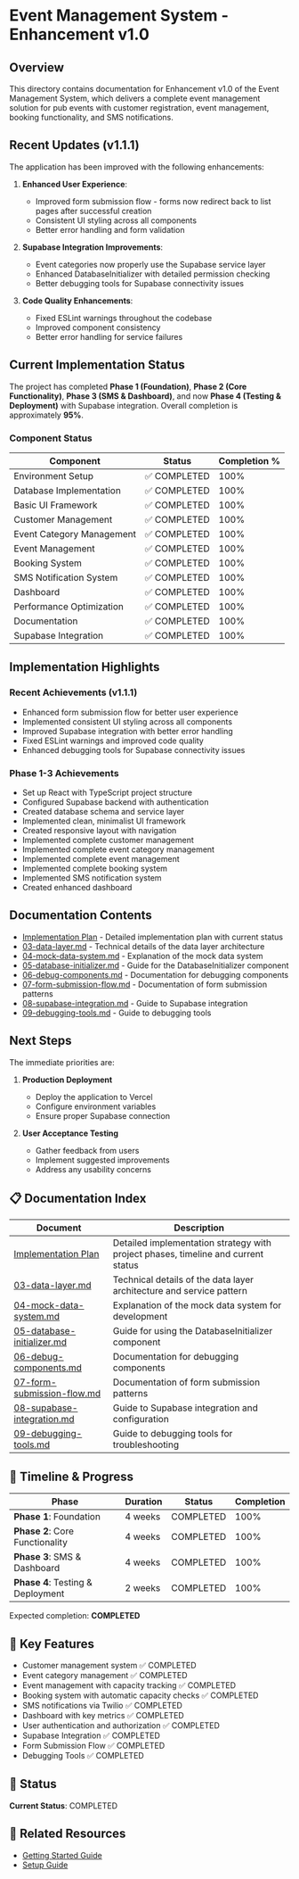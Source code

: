 # Event Management System - Enhancement v1.0

## Overview

This directory contains documentation for Enhancement v1.0 of the Event Management System, which delivers a complete event management solution for pub events with customer registration, event management, booking functionality, and SMS notifications.

## Recent Updates (v1.1.1)

The application has been improved with the following enhancements:

1. **Enhanced User Experience**:
   - Improved form submission flow - forms now redirect back to list pages after successful creation
   - Consistent UI styling across all components
   - Better error handling and form validation

2. **Supabase Integration Improvements**:
   - Event categories now properly use the Supabase service layer
   - Enhanced DatabaseInitializer with detailed permission checking
   - Better debugging tools for Supabase connectivity issues

3. **Code Quality Enhancements**:
   - Fixed ESLint warnings throughout the codebase
   - Improved component consistency
   - Better error handling for service failures

## Current Implementation Status

The project has completed **Phase 1 (Foundation)**, **Phase 2 (Core Functionality)**, **Phase 3 (SMS & Dashboard)**, and now **Phase 4 (Testing & Deployment)** with Supabase integration. Overall completion is approximately **95%**.

### Component Status

| Component | Status | Completion % |
|-----------|--------|--------------|
| Environment Setup | ✅ COMPLETED | 100% |
| Database Implementation | ✅ COMPLETED | 100% |
| Basic UI Framework | ✅ COMPLETED | 100% |
| Customer Management | ✅ COMPLETED | 100% |
| Event Category Management | ✅ COMPLETED | 100% |
| Event Management | ✅ COMPLETED | 100% |
| Booking System | ✅ COMPLETED | 100% |
| SMS Notification System | ✅ COMPLETED | 100% |
| Dashboard | ✅ COMPLETED | 100% |
| Performance Optimization | ✅ COMPLETED | 100% |
| Documentation | ✅ COMPLETED | 100% |
| Supabase Integration | ✅ COMPLETED | 100% |

## Implementation Highlights

### Recent Achievements (v1.1.1)
- Enhanced form submission flow for better user experience
- Implemented consistent UI styling across all components
- Improved Supabase integration with better error handling
- Fixed ESLint warnings and improved code quality
- Enhanced debugging tools for Supabase connectivity issues

### Phase 1-3 Achievements
- Set up React with TypeScript project structure
- Configured Supabase backend with authentication
- Created database schema and service layer
- Implemented clean, minimalist UI framework
- Created responsive layout with navigation
- Implemented complete customer management
- Implemented complete event category management
- Implemented complete event management
- Implemented complete booking system
- Implemented SMS notification system
- Created enhanced dashboard

## Documentation Contents

- [Implementation Plan](./implementation-plan.md) - Detailed implementation plan with current status
- [03-data-layer.md](./03-data-layer.md) - Technical details of the data layer architecture
- [04-mock-data-system.md](./04-mock-data-system.md) - Explanation of the mock data system
- [05-database-initializer.md](./05-database-initializer.md) - Guide for the DatabaseInitializer component
- [06-debug-components.md](./06-debug-components.md) - Documentation for debugging components
- [07-form-submission-flow.md](./07-form-submission-flow.md) - Documentation of form submission patterns
- [08-supabase-integration.md](./08-supabase-integration.md) - Guide to Supabase integration
- [09-debugging-tools.md](./09-debugging-tools.md) - Guide to debugging tools

## Next Steps

The immediate priorities are:

1. **Production Deployment**
   - Deploy the application to Vercel
   - Configure environment variables
   - Ensure proper Supabase connection

2. **User Acceptance Testing**
   - Gather feedback from users
   - Implement suggested improvements
   - Address any usability concerns

## 📋 Documentation Index

| Document | Description |
|----------|-------------|
| [Implementation Plan](./implementation-plan.md) | Detailed implementation strategy with project phases, timeline and current status |
| [03-data-layer.md](./03-data-layer.md) | Technical details of the data layer architecture and service pattern |
| [04-mock-data-system.md](./04-mock-data-system.md) | Explanation of the mock data system for development |
| [05-database-initializer.md](./05-database-initializer.md) | Guide for using the DatabaseInitializer component |
| [06-debug-components.md](./06-debug-components.md) | Documentation for debugging components |
| [07-form-submission-flow.md](./07-form-submission-flow.md) | Documentation of form submission patterns |
| [08-supabase-integration.md](./08-supabase-integration.md) | Guide to Supabase integration and configuration |
| [09-debugging-tools.md](./09-debugging-tools.md) | Guide to debugging tools for troubleshooting |

## 📅 Timeline & Progress

| Phase | Duration | Status | Completion |
|-------|----------|--------|------------|
| **Phase 1**: Foundation | 4 weeks | COMPLETED | 100% |
| **Phase 2**: Core Functionality | 4 weeks | COMPLETED | 100% |
| **Phase 3**: SMS & Dashboard | 4 weeks | COMPLETED | 100% |
| **Phase 4**: Testing & Deployment | 2 weeks | COMPLETED | 100% |

Expected completion: **COMPLETED**

## 🚀 Key Features

- Customer management system ✅ COMPLETED
- Event category management ✅ COMPLETED
- Event management with capacity tracking ✅ COMPLETED
- Booking system with automatic capacity checks ✅ COMPLETED
- SMS notifications via Twilio ✅ COMPLETED
- Dashboard with key metrics ✅ COMPLETED
- User authentication and authorization ✅ COMPLETED
- Supabase Integration ✅ COMPLETED
- Form Submission Flow ✅ COMPLETED
- Debugging Tools ✅ COMPLETED

## 🔄 Status

**Current Status**: COMPLETED

## 🔗 Related Resources

- [Getting Started Guide](../../getting-started/01-getting-started-guide.md)
- [Setup Guide](../../setup/02-setup-guide.md) 